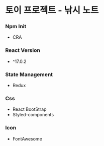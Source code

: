 # 토이 프로젝트 - 낚시 노트

### Npm Init

- CRA

### React Version

- ^17.0.2

### State Management

- Redux

### Css

- React BootStrap
- Styled-components

### Icon

- FontAwesome

